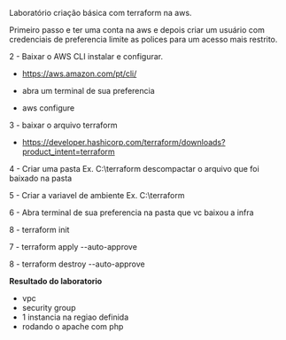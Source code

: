 Laboratório criação básica com terraform na aws.

Primeiro passo e ter uma conta na aws e depois criar um usuário com credenciais de preferencia limite as polices para um acesso mais restrito.

2 - Baixar o AWS CLI instalar e configurar.

  - https://aws.amazon.com/pt/cli/
  
  - abra um terminal de sua preferencia 
  
  - aws configure
  
3 - baixar o arquivo terraform

  - https://developer.hashicorp.com/terraform/downloads?product_intent=terraform

4 - Criar uma pasta Ex. C:\terraform  descompactar o arquivo que foi baixado na pasta

5 - Criar a variavel de ambiente  Ex. C:\terraform

6 - Abra terminal de sua preferencia na pasta que vc baixou a infra

8 - terraform init

7 - terraform apply --auto-approve    

8 - terraform destroy --auto-approve


<b> Resultado do laboratorio </b>

 - vpc 
 - security group
 - 1 instancia na regiao definida
 - rodando o apache com php

